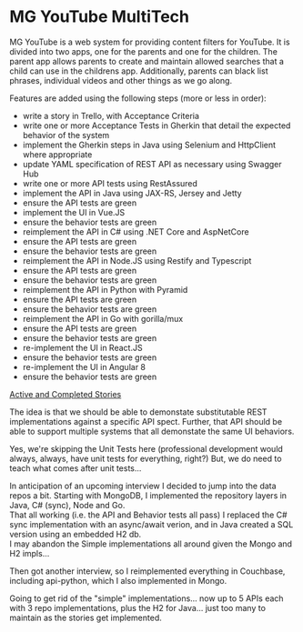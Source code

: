 # MG YouTube MultiTech

MG YouTube is a web system for providing content filters for YouTube.  It is divided into two apps, one for the parents and one for the children.
The parent app allows parents to create and maintain allowed searches that a child can use in the childrens app.  Additionally, parents can black list phrases, individual videos and other things as we go along.

Features are added using the following steps (more or less in order):
- write a story in Trello, with Acceptance Criteria
- write one or more Acceptance Tests in Gherkin that detail the expected behavior of the system
- implement the Gherkin steps in Java using Selenium and HttpClient where appropriate
- update YAML specification of REST API as necessary using Swagger Hub
- write one or more API tests using RestAssured
- implement the API in Java using JAX-RS, Jersey and Jetty
- ensure the API tests are green
- implement the UI in Vue.JS
- ensure the behavior tests are green
- reimplement the API in C# using .NET Core and AspNetCore
- ensure the API tests are green
- ensure the behavior tests are green
- reimplement the API in Node.JS using Restify and Typescript
- ensure the API tests are green
- ensure the behavior tests are green
- reimplement the API in Python with Pyramid
- ensure the API tests are green
- ensure the behavior tests are green
- reimplement the API in Go with gorilla/mux
- ensure the API tests are green
- ensure the behavior tests are green
- re-implement the UI in React.JS
- ensure the behavior tests are green
- re-implement the UI in Angular 8
- ensure the behavior tests are green

[Active and Completed Stories](Stories.md)

The idea is that we should be able to demonstate substitutable REST implementations against a specific API spect.  Further, that API should be able to support multiple systems that all demonstate the same UI behaviors.

Yes, we're skipping the Unit Tests here (professional development would always, always, have unit tests for everything, right?) But, we do need to teach what comes after unit tests...

In anticipation of an upcoming interview I decided to jump into the data repos a bit.  Starting with MongoDB, I implemented the repository layers in Java, C# (sync), Node and Go.  
That all working (i.e. the API and Behavior tests all pass) I replaced the C# sync implementation with an async/await verion, and in Java created a SQL version using an embedded H2 db.  
I may abandon the Simple implementations all around given the Mongo and H2 impls...

Then got another interview, so I reimplemented everything in Couchbase, including api-python, which I also implemented in Mongo.  

Going to get rid of the "simple" implementations... now up to 5 APIs each with 3 repo implementations, plus the H2 for Java... just too many to maintain as the stories get implemented.